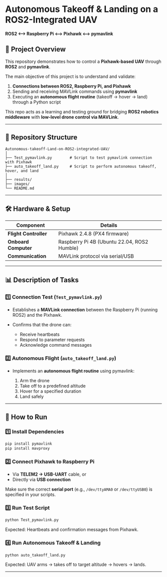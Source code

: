 # Autonomous Takeoff & Landing on a ROS2-Integrated UAV

**ROS2 ⟷ Raspberry Pi ⟷ Pixhawk ⟷ pymavlink**

## 📌 Project Overview

This repository demonstrates how to control a **Pixhawk-based UAV** through **ROS2** and **pymavlink**.

The main objective of this project is to understand and validate:

1. **Connections between ROS2, Raspberry Pi, and Pixhawk**
2. Sending and receiving MAVLink commands using **pymavlink**
3. Executing an **autonomous flight routine** (takeoff → hover → land) through a Python script

This repo acts as a learning and testing ground for bridging **ROS2 robotics middleware** with **low-level drone control via MAVLink**.

---

## 📂 Repository Structure

```
Autonomous-takeoff-Land-on-ROS2-integrated-UAV/
│
├── Test_pymavlink.py        # Script to test pymavlink connection with Pixhawk
├── auto_takeoff_land.py     # Script to perform autonomous takeoff, hover, and land
│
├── results/                
├── images/                 
└── README.md
```

---

## 🛠 Hardware & Setup

| Component             | Details                                         |
| --------------------- | ----------------------------------------------- |
| **Flight Controller** | Pixhawk 2.4.8 (PX4 firmware)                    |
| **Onboard Computer**  | Raspberry Pi 4B (Ubuntu 22.04, ROS2 Humble)     |
| **Communication**     | MAVLink protocol via serial/USB                 |

---

## 📊 Description of Tasks

### 1️⃣ Connection Test (`Test_pymavlink.py`)

* Establishes a **MAVLink connection** between the Raspberry Pi (running ROS2) and the Pixhawk.
* Confirms that the drone can:

  * Receive heartbeats
  * Respond to parameter requests
  * Acknowledge command messages

### 2️⃣ Autonomous Flight (`auto_takeoff_land.py`)

* Implements an **autonomous flight routine** using pymavlink:

  1. Arm the drone
  2. Take off to a predefined altitude
  3. Hover for a specified duration
  4. Land safely

---

## 🚀 How to Run

### 1️⃣ Install Dependencies

```bash
pip install pymavlink
pip install mavproxy
```

### 2️⃣ Connect Pixhawk to Raspberry Pi

* Via **TELEM2 → USB-UART** cable, or
* Directly via **USB connection**

Make sure the correct **serial port** (e.g., `/dev/ttyAMA0` or `/dev/ttyUSB0`) is specified in your scripts.

### 3️⃣ Run Test Script

```bash
python Test_pymavlink.py
```

Expected: Heartbeats and confirmation messages from Pixhawk.

### 4️⃣ Run Autonomous Takeoff & Landing

```bash
python auto_takeoff_land.py
```

Expected: UAV arms → takes off to target altitude → hovers → lands.

---
